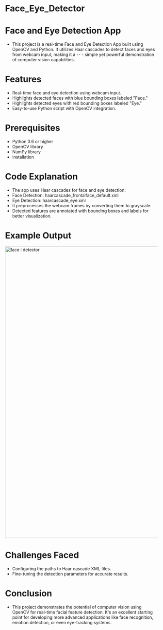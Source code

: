 # Face_Eye_Detector
# Face and Eye Detection App
- This project is a real-time Face and Eye Detection App built using OpenCV and Python. It utilizes Haar cascades to detect faces and eyes from webcam input, making it a -- - simple yet powerful demonstration of computer vision capabilities.

# Features
- Real-time face and eye detection using webcam input.
- Highlights detected faces with blue bounding boxes labeled "Face."
- Highlights detected eyes with red bounding boxes labeled "Eye."
- Easy-to-use Python script with OpenCV integration.
# Prerequisites
- Python 3.6 or higher
- OpenCV library
- NumPy library
- Installation


# Code Explanation
- The app uses Haar cascades for face and eye detection:
- Face Detection: haarcascade_frontalface_default.xml
- Eye Detection: haarcascade_eye.xml
- It preprocesses the webcam frames by converting them to grayscale.
- Detected features are annotated with bounding boxes and labels for better visualization.
# Example Output
<img width="959" alt="face i detector" src="https://github.com/user-attachments/assets/c7a02334-e9e0-49bb-8a6f-294912bdeb59">


# Challenges Faced
- Configuring the paths to Haar cascade XML files.
- Fine-tuning the detection parameters for accurate results.
# Conclusion
- This project demonstrates the potential of computer vision using OpenCV for real-time facial feature detection. It's an excellent starting point for developing more advanced applications like face recognition, emotion detection, or even eye-tracking systems.
